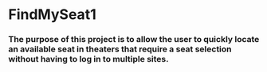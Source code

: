 # FindMySeat1

### The purpose of this project is to allow the user to quickly locate an available seat in theaters that require a seat selection without having to log in to multiple sites. 
